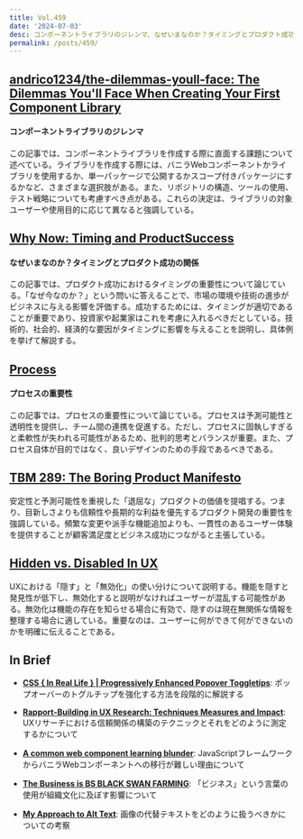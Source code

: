 ```yaml
---
title: Vol.459
date: '2024-07-03'
desc: コンポーネントライブラリのジレンマ、なぜいまなのか？タイミングとプロダクト成功の関係、プロセスの重要性、ほか計10リンク
permalink: /posts/459/
---
```



## [andrico1234/the-dilemmas-youll-face: The Dilemmas You'll Face When Creating Your First Component Library](https://github.com/andrico1234/the-dilemmas-youll-face)
#### コンポーネントライブラリのジレンマ

この記事では、コンポーネントライブラリを作成する際に直面する課題について述べている。ライブラリを作成する際には、バニラWebコンポーネントかライブラリを使用するか、単一パッケージで公開するかスコープ付きパッケージにするかなど、さまざまな選択肢がある。また、リポジトリの構造、ツールの使用、テスト戦略についても考慮すべき点がある。これらの決定は、ライブラリの対象ユーザーや使用目的に応じて異なると強調している。


## [Why Now: Timing and ProductSuccess](https://startupsunplugged.com/why-now/why-now-timing-and-product-success/)
#### なぜいまなのか？タイミングとプロダクト成功の関係

この記事では、プロダクト成功におけるタイミングの重要性について論じている。「なぜ今なのか？」という問いに答えることで、市場の環境や技術の進歩がビジネスに与える影響を評価する。成功するためには、タイミングが適切であることが重要であり、投資家や起業家はこれを考慮に入れるべきだとしている。技術的、社会的、経済的な要因がタイミングに影響を与えることを説明し、具体例を挙げて解説する。

## [Process](https://www.doc.cc/articles/process)
#### プロセスの重要性

この記事では、プロセスの重要性について論じている。プロセスは予測可能性と透明性を提供し、チーム間の連携を促進する。ただし、プロセスに固執しすぎると柔軟性が失われる可能性があるため、批判的思考とバランスが重要。また、プロセス自体が目的ではなく、良いデザインのための手段であるべきである。


## [TBM 289: The Boring Product Manifesto](https://cutlefish.substack.com/p/tbm-289-the-boring-product-manifesto)

安定性と予測可能性を重視した「退屈な」プロダクトの価値を提唱する。つまり、目新しさよりも信頼性や長期的な利益を優先するプロダクト開発の重要性を強調している。頻繁な変更や派手な機能追加よりも、一貫性のあるユーザー体験を提供することが顧客満足度とビジネス成功につながると主張している。


## [Hidden vs. Disabled In UX](https://www.smashingmagazine.com/2024/05/hidden-vs-disabled-ux/)

UXにおける「隠す」と「無効化」の使い分けについて説明する。機能を隠すと発見性が低下し、無効化すると説明がなければユーザーが混乱する可能性がある。無効化は機能の存在を知らせる場合に有効で、隠すのは現在無関係な情報を整理する場合に適している。重要なのは、ユーザーに何ができて何ができないのかを明確に伝えることである。

## In Brief

- **[CSS { In Real Life } | Progressively Enhanced Popover Toggletips](https://css-irl.info/progressively-enhanced-popover-toggletips/)**: ポップオーバーのトグルチップを強化する方法を段階的に解説する

- **[Rapport-Building in UX Research: Techniques Measures and Impact](https://newsletters.feedbinusercontent.com/3a0/3a0babff72d9547829e849c0f94e5513d7f0c74b.html)**: UXリサーチにおける信頼関係の構築のテクニックとそれをどのように測定するかについて

- **[A common web component learning blunder](https://daverupert.com/2024/05/cold-turkey-wont-fix-your-javascript-addiction/)**: JavaScriptフレームワークからバニラWebコンポーネントへの移行が難しい理由について

- **[The Business is BS  BLACK SWAN FARMING](https://blackswanfarming.com/the-business-is-bs/)**: 「ビジネス」という言葉の使用が組織文化に及ぼす影響について

- **[My Approach to Alt Text](https://adrianroselli.com/2024/05/my-approach-to-alt-text.html)**: 画像の代替テキストをどのように扱うべきかについての考察
